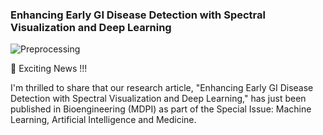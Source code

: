 ### Enhancing Early GI Disease Detection with Spectral Visualization and Deep Learning
![Preprocessing](https://github.com/user-attachments/assets/241b61f5-c763-4609-bbd1-051a175d9bae)

🚀 Exciting News !!!

I'm thrilled to share that our research article, "Enhancing Early GI Disease Detection with Spectral Visualization and Deep Learning," has just been published in Bioengineering (MDPI) as part of the Special Issue: Machine Learning, Artificial Intelligence and Medicine. 

